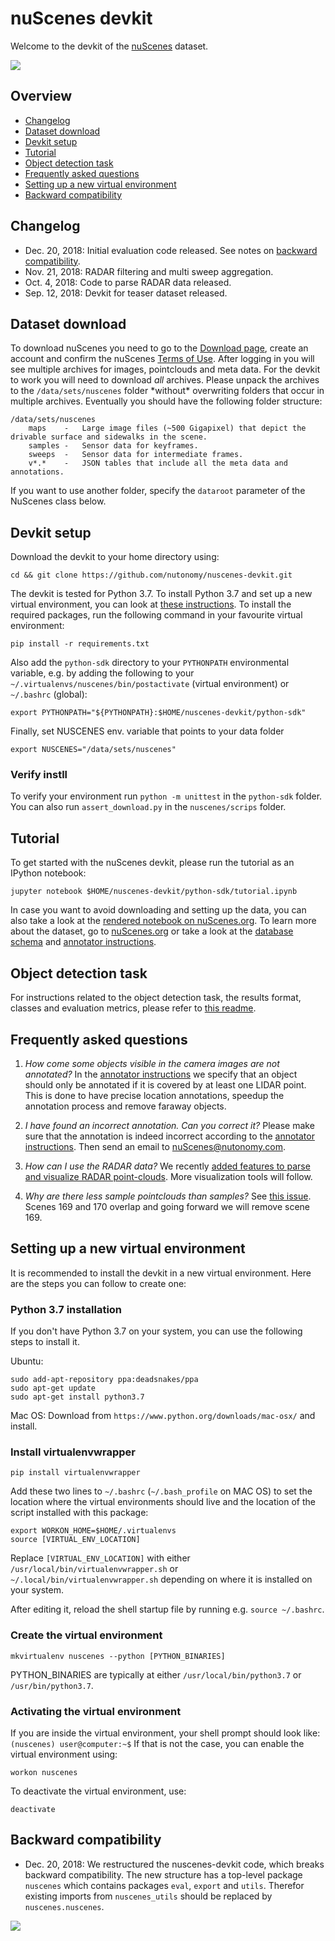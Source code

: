 # nuScenes devkit
Welcome to the devkit of the [nuScenes](https://www.nuscenes.org) dataset.
 
![](https://www.nuscenes.org/public/images/road.jpg)

## Overview
- [Changelog](#changelog)
- [Dataset download](#dataset-download)
- [Devkit setup](#devkit-setup)
- [Tutorial](#tutorial)
- [Object detection task](#object-detection-task)
- [Frequently asked questions](#frequently-asked-questions)
- [Setting up a new virtual environment](#setting-up-a-new-virtual-environment)
- [Backward compatibility](#backward-compatibility)

## Changelog
- Dec. 20, 2018: Initial evaluation code released. See notes on [backward compatibility](#backward-compatibility).
- Nov. 21, 2018: RADAR filtering and multi sweep aggregation.
- Oct. 4, 2018: Code to parse RADAR data released.
- Sep. 12, 2018: Devkit for teaser dataset released.

## Dataset download
To download nuScenes you need to go to the [Download page](https://www.nuscenes.org/download), 
create an account and confirm the nuScenes [Terms of Use](https://www.nuscenes.org/terms-of-use).
After logging in you will see multiple archives for images, pointclouds and meta data. 
For the devkit to work you will need to download *all* archives.
Please unpack the archives to the `/data/sets/nuscenes` folder \*without\* overwriting folders that occur in multiple archives.
Eventually you should have the following folder structure:
```
/data/sets/nuscenes
    maps	-	Large image files (~500 Gigapixel) that depict the drivable surface and sidewalks in the scene.
    samples	-	Sensor data for keyframes.
    sweeps	-	Sensor data for intermediate frames.
    v*.*	-	JSON tables that include all the meta data and annotations.
```
If you want to use another folder, specify the `dataroot` parameter of the NuScenes class below.

## Devkit setup
Download the devkit to your home directory using:
```
cd && git clone https://github.com/nutonomy/nuscenes-devkit.git
```
The devkit is tested for Python 3.7.
To install Python 3.7 and set up a new virtual environment, you can look at [these instructions](#setting-up-a-new-virtual-environment).
To install the required packages, run the following command in your favourite virtual environment:
```
pip install -r requirements.txt
```
Also add the `python-sdk` directory to your `PYTHONPATH` environmental variable, e.g. by adding the 
following to your `~/.virtualenvs/nuscenes/bin/postactivate` (virtual environment) or `~/.bashrc` (global):
```
export PYTHONPATH="${PYTHONPATH}:$HOME/nuscenes-devkit/python-sdk"
```
Finally, set NUSCENES env. variable that points to your data folder
```
export NUSCENES="/data/sets/nuscenes"
```

### Verify instll
To verify your environment run `python -m unittest` in the `python-sdk` folder. 
You can also run `assert_download.py` in the `nuscenes/scrips` folder.

## Tutorial
To get started with the nuScenes devkit, please run the tutorial as an IPython notebook:
```
jupyter notebook $HOME/nuscenes-devkit/python-sdk/tutorial.ipynb
```
In case you want to avoid downloading and setting up the data, you can also take a look at the [rendered notebook on nuScenes.org](https://www.nuscenes.org/tutorial).
To learn more about the dataset, go to [nuScenes.org](https://www.nuscenes.org) or take a look at the [database schema](https://github.com/nutonomy/nuscenes-devkit/blob/master/schema.md) and [annotator instructions](https://github.com/nutonomy/nuscenes-devkit/blob/master/instructions.md).

## Object detection task
For instructions related to the object detection task, the results format, classes and evaluation metrics, please refer to [this readme](https://github.com/nutonomy/nuscenes-devkit/blob/master/python-sdk/nuscenes/eval/README.md).

## Frequently asked questions
1) *How come some objects visible in the camera images are not annotated?* In the [annotator instructions](https://github.com/nutonomy/nuscenes-devkit/blob/master/instructions.md) we specify that an object should only be annotated if it is covered by at least one LIDAR point. This is done to have precise location annotations, speedup the annotation process and remove faraway objects.

2) *I have found an incorrect annotation. Can you correct it?* Please make sure that the annotation is indeed incorrect according to the [annotator instructions](https://github.com/nutonomy/nuscenes-devkit/blob/master/instructions.md). Then send an email to nuScenes@nutonomy.com.

3) *How can I use the RADAR data?* We recently [added features to parse and visualize RADAR point-clouds](https://github.com/nutonomy/nuscenes-devkit/pull/6). More visualization tools will follow.

4) *Why are there less sample pointclouds than samples?* See [this issue](https://github.com/nutonomy/nuscenes-devkit/issues/8). Scenes 169 and 170 overlap and going forward we will remove scene 169.

## Setting up a new virtual environment

It is recommended to install the devkit in a new virtual environment. Here are the steps you can follow to create one:

### Python 3.7 installation

If you don't have Python 3.7 on your system, you can use the following steps to install it.

Ubuntu:
```
sudo add-apt-repository ppa:deadsnakes/ppa
sudo apt-get update
sudo apt-get install python3.7
```

Mac OS: Download from `https://www.python.org/downloads/mac-osx/` and install.

### Install virtualenvwrapper
```
pip install virtualenvwrapper
```
Add these two lines to `~/.bashrc` (`~/.bash_profile` on MAC OS) to set the location where the virtual environments 
should live and the location of the script installed with this package:
```
export WORKON_HOME=$HOME/.virtualenvs
source [VIRTUAL_ENV_LOCATION]
```
Replace `[VIRTUAL_ENV_LOCATION]` with either `/usr/local/bin/virtualenvwrapper.sh` or `~/.local/bin/virtualenvwrapper.sh` 
depending on where it is installed on your system.

After editing it, reload the shell startup file by running e.g. `source ~/.bashrc`.

### Create the virtual environment
```
mkvirtualenv nuscenes --python [PYTHON_BINARIES] 
```
PYTHON_BINARIES are typically at either `/usr/local/bin/python3.7` or `/usr/bin/python3.7`.

### Activating the virtual environment
If you are inside the virtual environment, your shell prompt should look like: `(nuscenes) user@computer:~$`
If that is not the case, you can enable the virtual environment using:
```
workon nuscenes
```
To deactivate the virtual environment, use:
```
deactivate
```

## Backward compatibility
- Dec. 20, 2018: We restructured the nuscenes-devkit code, which breaks backward compatibility.
  The new structure has a top-level package `nuscenes` which contains packages `eval`, `export` and `utils`.
  Therefor existing imports from `nuscenes_utils` should be replaced by `nuscenes.nuscenes`.


![](https://www.nuscenes.org/public/images/nuscenes-example.png)

